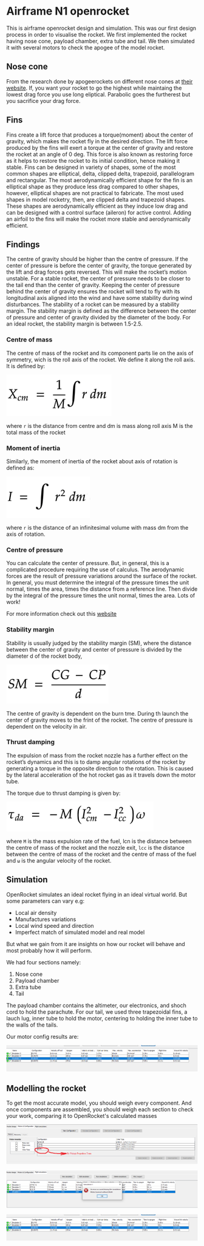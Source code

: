 # Airframe N1 openrocket

This is airframe openrocket design and simulation. This was our first design process in order to visualise the rocket. We first implemented the rocket having nose cone, payload chamber, extra tube and tail. We then simulated it with several motors to check the apogee of the model rocket.

## Nose cone

From the research done by apogeerockets on different nose cones at [their website](https://www.apogeerockets.com/education/downloads/Newsletter346.pdf). If, you want your rocket to go the highest while maintaing the lowest drag force you use long eliptical. Parabolic goes the furtherest but you sacrifice your drag force.

## Fins

Fins create a lift force that produces a torque(moment) about the center of gravity, which makes the rocket fly in the desired direction. The lift force produced by the fins will exert a torque at the center of gravity and restore the rocket at an angle of 0 deg. This force is also known as restoring force as it helps to restore the rocket to its initial condition, hence making it stable. Fins can be designed in variety of shapes, some of the most common shapes are elliptical, delta, clipped delta, trapezoid, parallelogram and rectangular. The most aerodynamically efficient shape for the fin is an elliptical shape as they produce less drag compared to other shapes, however, elliptical shapes are not practical to fabricate. The most used shapes in model rocketry, then, are clipped delta and trapezoid shapes. These shapes are aerodynamically efficient as they induce low drag and can be designed with a control surface (aileron) for active control. Adding an airfoil to the fins will make the rocket more stable and aerodynamically efficient.

## Findings

The centre of gravity should be higher than the centre of pressure. If the center of pressure is before the center of gravity, the torque generated by the lift and drag forces gets reversed. This will make the rocket’s motion unstable. For a stable rocket, the center of pressure needs to be closer to the tail end than the center of gravity. Keeping the center of pressure behind the center of gravity ensures the rocket will tend to fly with its longitudinal axis aligned into the wind and have some stability during wind disturbances. The stability of a rocket can be measured by a stability margin. The stability margin is defined as the difference between the center of pressure and center of gravity divided by the diameter of the body. For an ideal rocket, the stability margin is between 1.5-2.5.

### Centre of mass

The centre of mass of the rocket and its component parts lie on the axis of symmetry, wich is the roll axis of the rocket. We define it along the roll axis. It is defined by:

![Centre of Mass](img/centreofmass.png)

where `r` is the distance from centre and dm is mass along roll axis M is the total mass of the rocket

### Moment of inertia

Similarly, the moment of inertia of the rocket about axis of rotation is defined as:

![Moment of inertia](img/momentofinteria.png)

where `r` is the distance of an infinitesimal volume with mass dm from the axis of rotation.

### Centre of pressure

You can calculate the center of pressure. But, in general, this is a complicated procedure requiring the use of calculus. The aerodynamic forces are the result of pressure variations around the surface of the rocket. In general, you must determine the integral of the pressure times the unit normal, times the area, times the distance from a reference line. Then divide by the integral of the pressure times the unit normal, times the area. Lots of work!

For more information check out this [website](https://estesrockets.com/wp-content/uploads/Educator/TIR_33_Center_of_Pressure.pdf)

### Stability margin

Stability is usually judged by the stability margin (SM), where the distance between the center of gravity and center of pressure is divided by the diameter d of the rocket body,

![Stability margin](img/stabilitymargin.png)

The centre of gravity is dependent on the burn tme. During th launch the center of gravity moves to the frint of the rocket. The centre of pressure is dependent on the velocity in air.

### Thrust damping

The expulsion of mass from the rocket nozzle has a further effect on the rocket’s dynamics and this is to damp angular rotations of the rocket by generating a torque in the opposite direction to the rotation. This is caused by the lateral acceleration of the hot rocket gas as it travels down the motor tube.

The torque due to thrust damping is given by:

![Thrust damping](img/thrustdamping.png)

where `M` is the mass expulsion rate of the fuel, lcn is the distance between the centre of mass of the rocket and the nozzle exit, `lcc` is the distance between the centre of mass of the rocket and the centre of mass of the fuel and `ω` is the angular velocity of the rocket.

## Simulation

OpenRocket simulates an ideal rocket flying in an ideal virtual world. But some parameters can vary e.g:

- Local air density
- Manufactures variations
- Local wind speed and direction
- Imperfect match of simulated model and real model

But what we gain from it are insights on how our rocket will behave and most probably how it will perform.

We had four sections namely:

1. Nose cone
2. Payload chamber
3. Extra tube
4. Tail

The payload chamber contains the altimeter, our electronics, and shoch cord to hold the parachute. For our tail, we used three trapezoidal fins, a lauch lug, inner tube to hold the motor, centering to holding the inner tube to the walls of the tails.

Our motor config results are:

![Simulation Results](img/simulationResults.png)

## Modelling the rocket

To get the most accurate model, you should weigh every component. And once components are assembled, you should weigh each section to check your work, comparing it to OpenRocket's calculated masses

![Nakuja N1 Motor](img/NakujaMotor.png)

![Simulation problem encountered](img/simulationProblem.png)

![Simulation Results](img/simulationResults.png)
